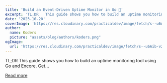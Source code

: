 ```yaml
---
title: 'Build an Event-Driven Uptime Monitor in Go 🚀'
excerpt: 'TL;DR   This guide shows you how to build an uptime monitoring tool using Go and Encore. Get...'
date: '2023-10-20'
coverImage: 'https://res.cloudinary.com/practicaldev/image/fetch/s--u6Aib-v2--/c_imagga_scale,f_auto,fl_progressive,h_420,q_auto,w_1000/https://dev-to-uploads.s3.amazonaws.com/uploads/articles/ximgtk0v9fjezy3r52pr.png'
author:
  name: Koders
  picture: "assets/blog/authors/koders.png"
ogImage:
  url: 'https://res.cloudinary.com/practicaldev/image/fetch/s--u6Aib-v2--/c_imagga_scale,f_auto,fl_progressive,h_420,q_auto,w_1000/https://dev-to-uploads.s3.amazonaws.com/uploads/articles/ximgtk0v9fjezy3r52pr.png'
---
```


TL;DR   This guide shows you how to build an uptime monitoring tool using Go and Encore. Get...

[Read more](https://dev.to/encore/building-an-event-driven-uptime-monitor-in-go-3jdd)
